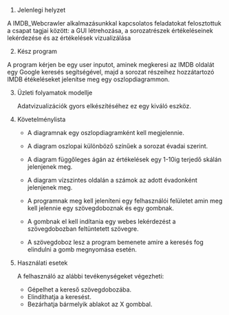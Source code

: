 1. Jelenlegi helyzet

A IMDB_Webcrawler alkalmazásunkkal kapcsolatos feladatokat felosztottuk a csapat tagjai között: a GUI létrehozása, a sorozatrészek értékeléseinek lekérdezése és az értékelések vizualizálása

2. Kész program

A program kérjen be egy user inputot, aminek megkeresi az IMDB oldalát egy Google keresés segítségével, majd a sorozat részeihez hozzátartozó IMDB étékeléseket jelenítse meg egy oszlopdiagrammon.

3. Üzleti folyamatok modellje
	
	Adatvizualizációk gyors elkészítéséhez ez egy kiváló eszköz.

4. Követelménylista 

	* A diagramnak egy oszlopdiagramként kell megjelennie.

	* A diagram oszlopai különböző színűek a sorozat évadai szerint. 

	* A diagram függőleges ágán az értékelések egy 1-10ig terjedő skálán jelenjenek meg. 

	* A diagram vízszintes oldalán a számok az adott évadonként jelenjenek meg.

	* A programnak meg kell jeleníteni egy felhasználói felületet amin meg kell jelennie egy szövegdoboznak és egy gombnak.

	* A gombnak el kell indítania egy webes lekérdezést a szövegdobozban feltüntetett szövegre.
	
	* A szövegdoboz lesz a program bemenete amire a keresés fog elindulni a gomb megnyomása esetén.

5. Használati esetek

	A felhasználó az alábbi tevékenységeket végezheti: 
	
	- Gépelhet a kereső szövegdobozába.
	- Elindíthatja a keresést.
	- Bezárhatja bármelyik ablakot az X gombbal.
